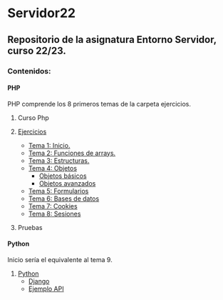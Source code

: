 # Servidor22
## Repositorio de la asignatura Entorno Servidor, curso 22/23.

### Contenidos:
#### PHP

PHP comprende los 8 primeros temas de la carpeta ejercicios.

1. Curso Php

2. [Ejercicios](https://github.com/HDavo/Servidor22/tree/main/ejercicios "Ejercicios")
    * [Tema 1: Inicio.](https://github.com/HDavo/Servidor22/tree/main/ejercicios/tema1_inicio "Tema 1")
    * [Tema 2: Funciones de arrays.](https://github.com/HDavo/Servidor22/tree/main/ejercicios/tema2_arrays "Tema 2")
    * [Tema 3: Estructuras.](https://github.com/HDavo/Servidor22/tree/main/ejercicios/tema3_estructuras_funciones "Tema 3")
    * [Tema 4: Objetos](https://github.com/HDavo/Servidor22/tree/main/ejercicios/tema4_objetos "Tema 4")
        * [Objetos básicos](https://github.com/HDavo/Servidor22/tree/main/ejercicios/tema4_objetos/basicos "Objetos básicos")
        * [Objetos avanzados](https://github.com/HDavo/Servidor22/tree/main/ejercicios/tema4_objetos/avanzados "Objetos avanzados")
    * [Tema 5: Formularios](https://github.com/HDavo/Servidor22/tree/main/ejercicios/tema5_formularios "Tema 5")
    * [Tema 6: Bases de datos](https://github.com/HDavo/Servidor22/tree/main/ejercicios/tema6_bbdd "Tema 6")
    * [Tema 7: Cookies](https://github.com/HDavo/Servidor22/tree/main/ejercicios/tema7_cookies "Tema 7")
    * [Tema 8: Sesiones](https://github.com/HDavo/Servidor22/tree/main/ejercicios/tema8_sesiones "Tema 8")


3. Pruebas    

#### Python
Inicio sería el equivalente al tema 9.

1. [Python](https://github.com/HDavo/Servidor22/tree/main/python "Python")
    * [Django](https://github.com/HDavo/Servidor22/tree/main/python/django "Django")
    * [Ejemplo API](https://github.com/HDavo/Servidor22/tree/main/python/tutorial_api_spo "API")


